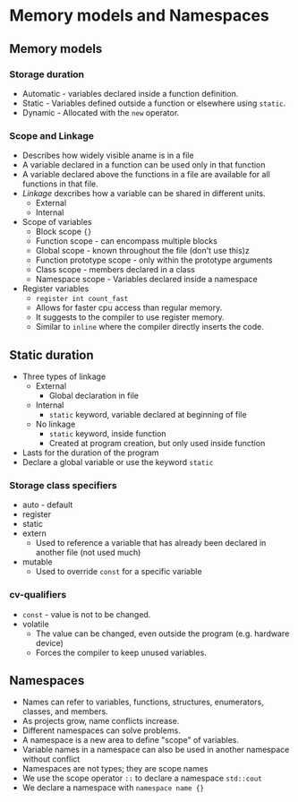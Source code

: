 # Memory models and Namespaces

## Memory models

### Storage duration

* Automatic - variables declared inside a function definition.
* Static - Variables defined outside a function or elsewhere using `static`.
* Dynamic - Allocated with the `new` operator.

### Scope and Linkage

* Describes how widely visible aname is in a file
* A variable declared in a function can be used only in that function
* A variable declared above the functions in a file are available for all functions in that file.
* *Linkage* dexcribes how a variable can be shared in different units.
  * External
  * Internal
* Scope of variables
  * Block scope `{}`
  * Function scope - can encompass multiple blocks
  * Global scope - known throughout the file (don't use this)z
  * Function prototype scope - only within the prototype arguments
  * Class scope - members declared in a class
  * Namespace scope - Variables declared inside a namespace
* Register variables
  * `register int count_fast`
  * Allows for faster cpu access than regular memory.
  * It suggests to the compiler to use register memory.
  * Similar to `inline` where the compiler directly inserts the code.

## Static duration

* Three types of linkage
  * External
    * Global declaration in file
  * Internal
    * `static` keyword, variable declared at beginning of file
  * No linkage
    * `static` keyword, inside function
    * Created at program creation, but only used inside function
* Lasts for the duration of the program
* Declare a global variable or use the keyword `static`

### Storage class specifiers

* auto - default
* register
* static
* extern
  * Used to reference a variable that has already been declared in another file (not used much)
* mutable
  * Used to override `const` for a specific variable

### cv-qualifiers

* `const` - value is not to be changed.
* volatile
  * The value can be changed, even outside the program (e.g. hardware device)
  * Forces the compiler to keep unused variables.

## Namespaces

* Names can refer to variables, functions, structures, enumerators, classes, and members.
* As projects grow, name conflicts increase.
* Different namespaces can solve problems.
* A namespace is a new area to define "scope" of variables.
* Variable names in a namespace can also be used in another namespace without conflict
* Namespaces are not types; they are scope names
* We use the scope operator `::` to declare a namespace `std::cout`
* We declare a namespace with `namespace name {}`